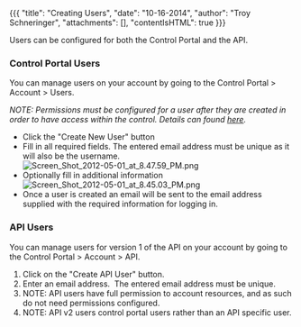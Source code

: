 {{{
  "title": "Creating Users",
  "date": "10-16-2014",
  "author": "Troy Schneringer",
  "attachments": [],
  "contentIsHTML": true
}}}

<p>Users can be configured for both the Control Portal and the API.</p>

<h3>Control Portal Users</h3>

<p>You can manage users on your account by going to the Control Portal &gt; Account &gt; Users. &nbsp;</p>
<p><em>NOTE: Permissions must be configured for a user after they are created in order to have access within the control. Details can found <a href="http://help.tier3.com/entries/21377203-user-permissions">here</a>.</em>
</p>
<ul>
  <li>Click the "Create New User" button</li>
  <li>Fill in all required fields. The entered email address must be unique as it will also be the username. &nbsp;
    <br /><img src="https://t3n.zendesk.com/attachments/token/pkwdvq5q7lwkcv1/?name=Screen_Shot_2012-05-01_at_8.47.59_PM.png" alt="Screen_Shot_2012-05-01_at_8.47.59_PM.png" />
    <br />
  </li>
  <li>Optionally fill in additional information
    <br /><img src="https://t3n.zendesk.com/attachments/token/iaik1uppn48ycdj/?name=Screen_Shot_2012-05-01_at_8.45.03_PM.png" alt="Screen_Shot_2012-05-01_at_8.45.03_PM.png" />&nbsp;</li>
  <li>Once a user is created an email will be sent to the email address supplied with the required information for logging in.</li>
</ul>

<h3>API Users</h3>

<p>You can manage users for version 1 of the API on your account by going to the Control Portal &gt; Account &gt; API.</p>

<ol>
  <li>Click on the "Create API User" button.</li>
  <li>Enter an email address. &nbsp;The entered email address must be unique.</li>
  <li>NOTE: API users have full permission to account resources, and as such do not need permissions configured.</li>
  <li>NOTE: API v2 users control portal users rather than an API specific user.</li>
</ol>
